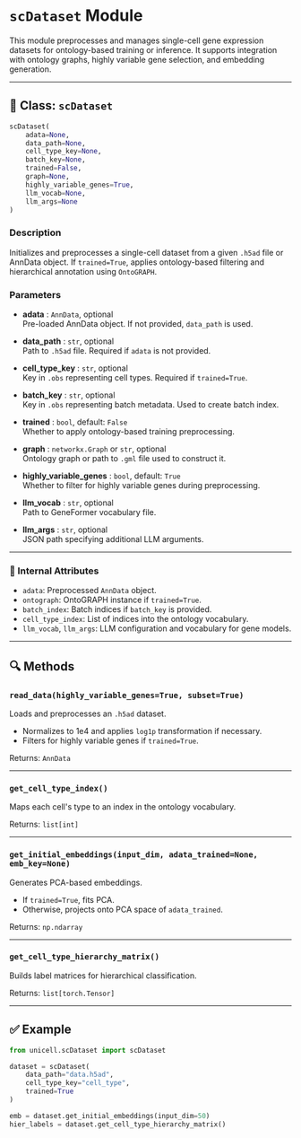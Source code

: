 # `scDataset` Module

This module preprocesses and manages single-cell gene expression datasets for ontology-based training or inference. It supports integration with ontology graphs, highly variable gene selection, and embedding generation.

---

## 🧬 Class: `scDataset`

```python
scDataset(
    adata=None,
    data_path=None,
    cell_type_key=None,
    batch_key=None,
    trained=False,
    graph=None,
    highly_variable_genes=True,
    llm_vocab=None,
    llm_args=None
)
```

### Description
Initializes and preprocesses a single-cell dataset from a given `.h5ad` file or AnnData object. If `trained=True`, applies ontology-based filtering and hierarchical annotation using `OntoGRAPH`.

### Parameters
- **adata** : `AnnData`, optional  
  Pre-loaded AnnData object. If not provided, `data_path` is used.

- **data_path** : `str`, optional  
  Path to `.h5ad` file. Required if `adata` is not provided.

- **cell_type_key** : `str`, optional  
  Key in `.obs` representing cell types. Required if `trained=True`.

- **batch_key** : `str`, optional  
  Key in `.obs` representing batch metadata. Used to create batch index.

- **trained** : `bool`, default: `False`  
  Whether to apply ontology-based training preprocessing.

- **graph** : `networkx.Graph` or `str`, optional  
  Ontology graph or path to `.gml` file used to construct it.

- **highly_variable_genes** : `bool`, default: `True`  
  Whether to filter for highly variable genes during preprocessing.

- **llm_vocab** : `str`, optional  
  Path to GeneFormer vocabulary file.

- **llm_args** : `str`, optional  
  JSON path specifying additional LLM arguments.

---

### 🔧 Internal Attributes
- `adata`: Preprocessed `AnnData` object.
- `ontograph`: OntoGRAPH instance if `trained=True`.
- `batch_index`: Batch indices if `batch_key` is provided.
- `cell_type_index`: List of indices into the ontology vocabulary.
- `llm_vocab`, `llm_args`: LLM configuration and vocabulary for gene models.

---

## 🔍 Methods

### `read_data(highly_variable_genes=True, subset=True)`
Loads and preprocesses an `.h5ad` dataset.

- Normalizes to 1e4 and applies `log1p` transformation if necessary.
- Filters for highly variable genes if `trained=True`.

Returns: `AnnData`

---

### `get_cell_type_index()`
Maps each cell's type to an index in the ontology vocabulary.

Returns: `list[int]`

---

### `get_initial_embeddings(input_dim, adata_trained=None, emb_key=None)`
Generates PCA-based embeddings.

- If `trained=True`, fits PCA.
- Otherwise, projects onto PCA space of `adata_trained`.

Returns: `np.ndarray`

---

### `get_cell_type_hierarchy_matrix()`
Builds label matrices for hierarchical classification.

Returns: `list[torch.Tensor]`

---

## ✅ Example

```python
from unicell.scDataset import scDataset

dataset = scDataset(
    data_path="data.h5ad",
    cell_type_key="cell_type",
    trained=True
)

emb = dataset.get_initial_embeddings(input_dim=50)
hier_labels = dataset.get_cell_type_hierarchy_matrix()
```